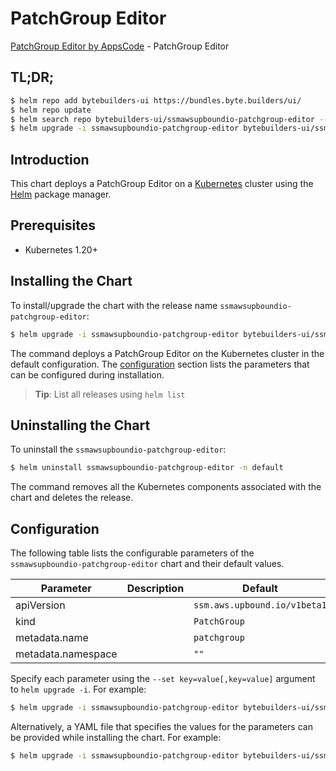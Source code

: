 # PatchGroup Editor

[PatchGroup Editor by AppsCode](https://byte.builders) - PatchGroup Editor

## TL;DR;

```bash
$ helm repo add bytebuilders-ui https://bundles.byte.builders/ui/
$ helm repo update
$ helm search repo bytebuilders-ui/ssmawsupboundio-patchgroup-editor --version=v0.4.18
$ helm upgrade -i ssmawsupboundio-patchgroup-editor bytebuilders-ui/ssmawsupboundio-patchgroup-editor -n default --create-namespace --version=v0.4.18
```

## Introduction

This chart deploys a PatchGroup Editor on a [Kubernetes](http://kubernetes.io) cluster using the [Helm](https://helm.sh) package manager.

## Prerequisites

- Kubernetes 1.20+

## Installing the Chart

To install/upgrade the chart with the release name `ssmawsupboundio-patchgroup-editor`:

```bash
$ helm upgrade -i ssmawsupboundio-patchgroup-editor bytebuilders-ui/ssmawsupboundio-patchgroup-editor -n default --create-namespace --version=v0.4.18
```

The command deploys a PatchGroup Editor on the Kubernetes cluster in the default configuration. The [configuration](#configuration) section lists the parameters that can be configured during installation.

> **Tip**: List all releases using `helm list`

## Uninstalling the Chart

To uninstall the `ssmawsupboundio-patchgroup-editor`:

```bash
$ helm uninstall ssmawsupboundio-patchgroup-editor -n default
```

The command removes all the Kubernetes components associated with the chart and deletes the release.

## Configuration

The following table lists the configurable parameters of the `ssmawsupboundio-patchgroup-editor` chart and their default values.

|     Parameter      | Description |                 Default                 |
|--------------------|-------------|-----------------------------------------|
| apiVersion         |             | <code>ssm.aws.upbound.io/v1beta1</code> |
| kind               |             | <code>PatchGroup</code>                 |
| metadata.name      |             | <code>patchgroup</code>                 |
| metadata.namespace |             | <code>""</code>                         |


Specify each parameter using the `--set key=value[,key=value]` argument to `helm upgrade -i`. For example:

```bash
$ helm upgrade -i ssmawsupboundio-patchgroup-editor bytebuilders-ui/ssmawsupboundio-patchgroup-editor -n default --create-namespace --version=v0.4.18 --set apiVersion=ssm.aws.upbound.io/v1beta1
```

Alternatively, a YAML file that specifies the values for the parameters can be provided while
installing the chart. For example:

```bash
$ helm upgrade -i ssmawsupboundio-patchgroup-editor bytebuilders-ui/ssmawsupboundio-patchgroup-editor -n default --create-namespace --version=v0.4.18 --values values.yaml
```
